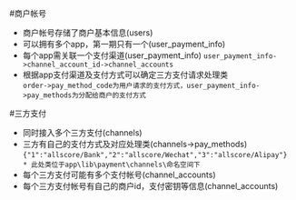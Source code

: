 #商户帐号  
* 商户帐号存储了商户基本信息(users)
* 可以拥有多个app，第一期只有一个(user_payment_info)  
* 每个app需关联一个支付渠道(user_payment_info)
``user_payment_info->channel_account_id->channel_accounts`` 
* 根据app支付渠道及支付方式可以确定三方支付请求处理类   
 ``order->pay_method_code为用户请求的支付方式，user_payment_info->pay_methods为分配给商户的支付方式``


#三方支付
* 同时接入多个三方支付(channels)
* 三方有自己的支付方式及对应处理类(channels->pay_methods)  
``{"1":"allscore/Bank","2":"allscore/Wechat","3":"allscore/Alipay"}``  
 ``* 此处类位于app\lib\payment\channels\命名空间下``
* 每个三方支付可能有多个支付帐号(channel_accounts)
* 每个三方支付帐号有自己的商户id，支付密钥等信息(channel_accounts)